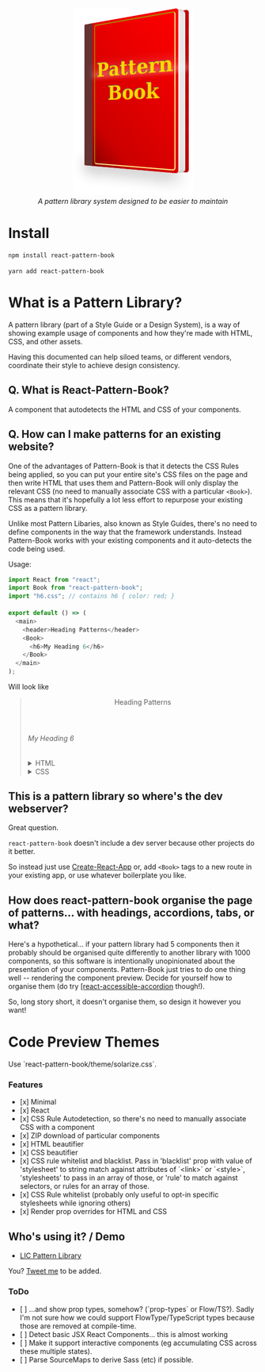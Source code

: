 <p align="center">
  <img width="245" height="378" src="/logo.png" alt="Pattern Book"><br>
  <i>A pattern library system designed to be easier to maintain</i>
</p>

# Install

    npm install react-pattern-book

    yarn add react-pattern-book

# What is a Pattern Library?

A pattern library (part of a Style Guide or a Design System), is a way of showing example usage of components and how they're made with HTML, CSS, and other assets.

Having this documented can help siloed teams, or different vendors, coordinate their style to achieve design consistency.

## Q. What is React-Pattern-Book?

A component that autodetects the HTML and CSS of your components.

## Q. How can I make patterns for an existing website?

One of the advantages of Pattern-Book is that it detects the CSS Rules being applied, so you can put your entire site's CSS files on the page and then write HTML that uses them and Pattern-Book will only display the relevant CSS (no need to manually associate CSS with a particular `<Book>`). This means that it's hopefully a lot less effort to repurpose your existing CSS as a pattern library.

Unlike most Pattern Libaries, also known as Style Guides, there's no need to define components in the way that the framework understands. Instead Pattern-Book works with your existing components and it auto-detects the code being used.

Usage:

```javascript
import React from "react";
import Book from "react-pattern-book";
import "h6.css"; // contains h6 { color: red; }

export default () => (
  <main>
    <header>Heading Patterns</header>
    <Book>
      <h6>My Heading 6</h6>
    </Book>
  </main>
);
```

Will look like

<blockquote><header>Heading Patterns</header><div><h6>My Heading 6</h6><details><summary>HTML</summary>&lt;h6&gt;My Heading 6&lt;/h6&gt;</details><details><summary>CSS</summary>h6 { color: red; }</details></div></blockquote>

## This is a pattern library so where's the dev webserver?

Great question.

`react-pattern-book` doesn't include a dev server because other projects do it better.

So instead just use <a href="https://github.com/facebookincubator/create-react-app">Create-React-App</a> or, add `<Book>` tags to a new route in your existing app, or use whatever boilerplate you like.

## How does react-pattern-book organise the page of patterns... with headings, accordions, tabs, or what?

Here's a hypothetical... if your pattern library had 5 components then it probably should be organised quite differently to another library with 1000 components, so this software is intentionally unopinionated about the presentation of your components. Pattern-Book just tries to do one thing well -- rendering the component preview. Decide for yourself how to organise them (do try <a href="https://github.com/springload/react-accessible-accordion/">[react-accessible-accordion</a> though!).

<p>So, long story short, it doesn't organise them, so design it however you want!</p>

# Code Preview Themes

<p>Use `react-pattern-book/theme/solarize.css`.</p>

<h3>Features</h3>

<ul>
 <li> [x] Minimal
 <li> [x] React
 <li> [x] CSS Rule Autodetection, so there's no need to manually associate CSS with a component
 <li> [x] ZIP download of particular components
 <li> [x] HTML beautifier
 <li> [x] CSS beautifier
 <li> [x] CSS rule whitelist and blacklist. Pass in 'blacklist' prop with value of 'stylesheet' to string match against attributes of `&lt;link&gt;` or `&lt;style&gt;`, 'stylesheets' to pass in an array of those, or 'rule' to match against selectors, or rules for an array of those.
 <li> [x] CSS Rule whitelist (probably only useful to opt-in specific stylesheets while ignoring others)
 <li> [x] Render prop overrides for HTML and CSS
</ul>

## Who's using it? / Demo

* [LIC Pattern Library](https://springload.github.io/lic-pattern-library/)

You? [Tweet me](http://twitter.com/hollowaynz) to be added.

<h3>ToDo</h3>

<ul>
  <li> [ ] ...and show prop types, somehow? (`prop-types` or Flow/TS?). Sadly I'm not sure how we could support FlowType/TypeScript types because those are removed at compile-time.
 <li> [ ] Detect basic JSX React Components... this is almost working
 <li> [ ] Make it support interactive components (eg accumulating CSS across these multiple states).
  <li> [ ] Parse SourceMaps to derive Sass (etc) if possible.
</ul>
